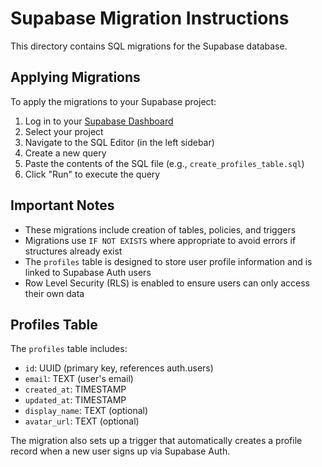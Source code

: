 # Supabase Migration Instructions

This directory contains SQL migrations for the Supabase database.

## Applying Migrations

To apply the migrations to your Supabase project:

1. Log in to your [Supabase Dashboard](https://app.supabase.io/)
2. Select your project
3. Navigate to the SQL Editor (in the left sidebar)
4. Create a new query
5. Paste the contents of the SQL file (e.g., `create_profiles_table.sql`)
6. Click "Run" to execute the query

## Important Notes

- These migrations include creation of tables, policies, and triggers
- Migrations use `IF NOT EXISTS` where appropriate to avoid errors if structures already exist
- The `profiles` table is designed to store user profile information and is linked to Supabase Auth users
- Row Level Security (RLS) is enabled to ensure users can only access their own data

## Profiles Table

The `profiles` table includes:

- `id`: UUID (primary key, references auth.users)
- `email`: TEXT (user's email)
- `created_at`: TIMESTAMP
- `updated_at`: TIMESTAMP
- `display_name`: TEXT (optional)
- `avatar_url`: TEXT (optional)

The migration also sets up a trigger that automatically creates a profile record when a new user signs up via Supabase Auth. 